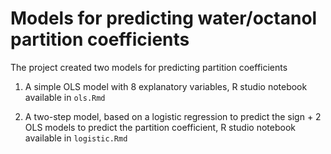 # Models for predicting water/octanol partition coefficients

The project created two models for predicting partition coefficients

1. A simple OLS model with 8 explanatory variables, R studio notebook available in `ols.Rmd`

2. A two-step model, based on a logistic regression to predict the sign + 2 OLS models to predict the partition coefficient, R studio notebook available in `logistic.Rmd`
